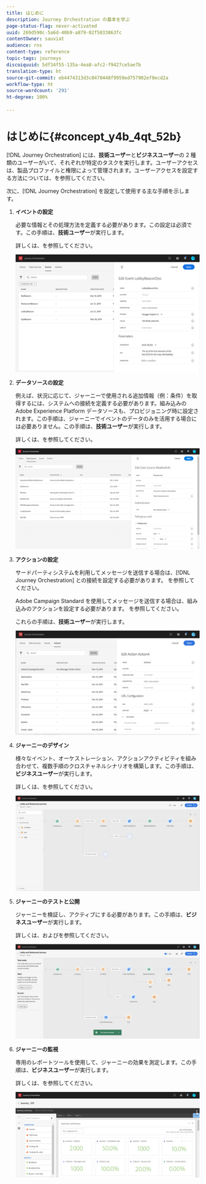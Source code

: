 ```yaml
---
title: はじめに
description: Journey Orchestration の基本を学ぶ
page-status-flag: never-activated
uuid: 269d590c-5a6d-40b9-a879-02f5033863fc
contentOwner: sauviat
audience: rns
content-type: reference
topic-tags: journeys
discoiquuid: 5df34f55-135a-4ea8-afc2-f9427ce5ae7b
translation-type: ht
source-git-commit: eb4474313d3c0470448f9959ed757902ef0ecd2a
workflow-type: ht
source-wordcount: '291'
ht-degree: 100%

---
```



# はじめに{#concept_y4b_4qt_52b}

[!DNL Journey Orchestration] には、**技術ユーザー**&#x200B;と&#x200B;**ビジネスユーザー**&#x200B;の 2 種類のユーザーがいて、それぞれが特定のタスクを実行します。ユーザーアクセスは、製品プロファイルと権限によって管理されます。ユーザーアクセスを設定する方法については、[](../about/access-management.md)を参照してください。

次に、[!DNL Journey Orchestration] を設定して使用する主な手順を示します。

1. **イベントの設定**

   必要な情報とその処理方法を定義する必要があります。この設定は必須です。この手順は、**技術ユーザー**&#x200B;が実行します。

   詳しくは、[](../event/about-events.md)を参照してください。

   ![](../assets/journey7.png)

1. **データソースの設定**

   例えば、状況に応じて、ジャーニーで使用される追加情報（例：条件）を取得するには、システムへの接続を定義する必要があります。組み込みの Adobe Experience Platform データソースも、プロビジョニング時に設定されます。この手順は、ジャーニーでイベントのデータのみを活用する場合には必要ありません。この手順は、**技術ユーザー**&#x200B;が実行します。

   詳しくは、[](../datasource/about-data-sources.md)を参照してください。

   ![](../assets/journey22.png)

1. **アクションの設定**

   サードパーティシステムを利用してメッセージを送信する場合は、[!DNL Journey Orchestration] との接続を設定する必要があります。[](../action/about-custom-action-configuration.md) を参照してください。

   Adobe Campaign Standard を使用してメッセージを送信する場合は、組み込みのアクションを設定する必要があります。[](../action/working-with-adobe-campaign.md) を参照してください。

   これらの手順は、**技術ユーザー**&#x200B;が実行します。

   ![](../assets/custom2.png)

1. **ジャーニーのデザイン**

   様々なイベント、オーケストレーション、アクションアクティビティを組み合わせて、複数手順のクロスチャネルシナリオを構築します。この手順は、**ビジネスユーザー**&#x200B;が実行します。

   詳しくは、[](../building-journeys/journey.md)を参照してください。

   ![](../assets/journeyuc2_24.png)

1. **ジャーニーのテストと公開**

   ジャーニーを検証し、アクティブにする必要があります。この手順は、**ビジネスユーザー**&#x200B;が実行します。

   詳しくは、[](../building-journeys/testing-the-journey.md)および[](../building-journeys/publishing-the-journey.md)を参照してください。

   ![](../assets/journeyuc2_32bis.png)

1. **ジャーニーの監視**

   専用のレポートツールを使用して、ジャーニーの効果を測定します。この手順は、**ビジネスユーザー**&#x200B;が実行します。

   詳しくは、[](../reporting/about-journey-reports.md)を参照してください。

   ![](../assets/dynamic_report_journey_12.png)

